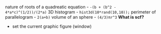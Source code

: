 nature of roots of a quadreatic equation - `-(b + (b^2 - 4*a*c)^(1/2))/(2*a)`
3D histogram - `hist3d(10*rand(10,10));`
perimeter of parallelogram - `2(a+b)`
volume of an sphere - `(4/3)πr^3`
**What is scf?**
- set the current graphic figure (window)
